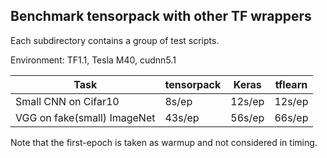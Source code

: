 
## Benchmark tensorpack with other TF wrappers

Each subdirectory contains a group of test scripts.

Environment: TF1.1, Tesla M40, cudnn5.1

| Task											  | tensorpack	 | Keras	| tflearn |
| --------------------------- | ------------ | ------ | ------- |
| Small CNN on Cifar10 			  |			8s/ep		 | 12s/ep | 12s/ep  |
| VGG on fake(small) ImageNet |		43s/ep		 | 56s/ep | 66s/ep  |


Note that the first-epoch is taken as warmup and not considered in timing.
